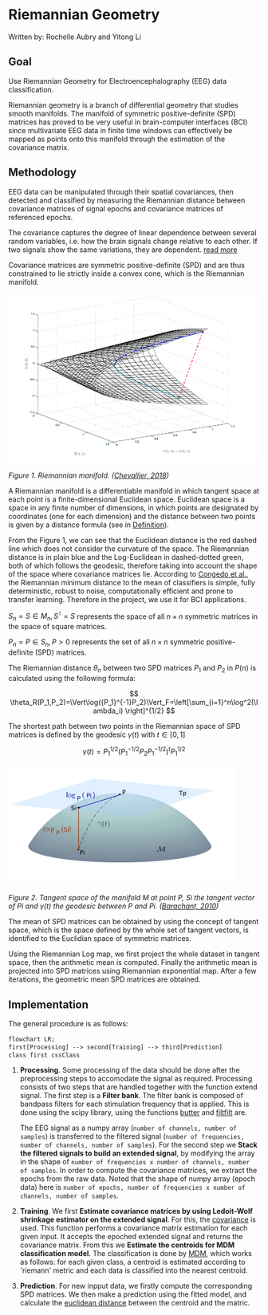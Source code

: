 # Riemannian Geometry

Written by: Rochelle Aubry and Yitong Li

## Goal

Use Riemannian Geometry for Electroencephalography (EEG) data classification.

Riemannian geometry is a branch of differential geometry that studies smooth manifolds. The manifold of symmetric positive-definite (SPD) matrices has proved to be very useful in brain-computer interfaces (BCI) since multivariate EEG data in finite time windows can effectively be mapped as points onto this manifold through the estimation of the covariance matrix.

## Methodology

EEG data can be manipulated through their spatial covariances, then detected and classified by measuring the Riemannian distance between covariance matrices of signal epochs and covariance matrices of referenced epochs.

The covariance captures the degree of linear dependence between several random variables, i.e. how the brain signals change relative to each other. If two signals show the same variations, they are dependent. [read more](https://hal.uvsq.fr/hal-01710089)

Covariance matrices are symmetric positive-definite (SPD) and are thus constrained to lie strictly inside a convex cone, which is the Riemannian manifold.

![alt text for screen readers](./images/riemannian_manifold.png "Text to show on mouseover")

*Figure 1. Riemannian manifold. ([Chevallier, 2018](https://www.researchgate.net/publication/323358565_Riemannian_Classification_for_SSVEP-Based_BCI_Offline_versus_Online_Implementations))*

A Riemannian manifold is a differentiable manifold in which tangent space at each point is a finite-dimensional Euclidean space. Euclidean space is a space in any finite number of dimensions, in which points are designated by coordinates (one for each dimension) and the distance between two points is given by a distance formula (see in [Definition](https://www.britannica.com/science/Euclidean-space)).

From the Figure 1, we can see that the Euclidean distance is the red dashed line which does not consider the curvature of the space. The Riemannian distance is in plain blue and the Log-Euclidean in dashed-dotted green, both of which follows the geodesic, therefore taking into account the shape of the space where covariance matrices lie. According to [Congedo et al.](https://hal.archives-ouvertes.fr/hal-02315131/document), the Riemannian minimum distance to the mean of classifiers is simple, fully deterministic, robust to noise, computationally efficient and prone to transfer learning. Therefore in the project, we use it for BCI applications.

$S_n={S\in M_n, S^\intercal=S}$ represents the space of all $n×n$ symmetric matrices in the space of square matrices.

$P_n={P \in S_n, P>0}$ represents the set of all $n×n$ symmetric positive-definite (SPD) matrices.

The Riemannian distance $\theta_n$ between two SPD matrices $P_1$ and $P_2$ in $P(n)$ is calculated using the following formula:

$$
\theta_R(P_1,P_2)=\Vert\log({P_1}^{-1}P_2)\Vert_F=\left[\sum_{i=1}^n\log^2(\lambda_i)  \right]^{1/2}
$$

The shortest path between two points in the Riemannian space of SPD matrices is defined by the geodesic $\gamma(t)$ with $t\in [0,1]$

$$
\gamma(t)=P_1^{1/2}(P_1^{-1/2}P_2P_1^{-1/2})^tP_1^{1/2}
$$

![alt text](./images/geodesic.png "Text to show on mouseover")

*Figure 2. Tangent space of the manifold M at point P, Si the tangent vector of Pi and $\gamma(t)$ the geodesic between P and Pi. ([Barachant, 2010](https://hal.archives-ouvertes.fr/hal-00602700/document))*

The mean of SPD matrices can be obtained by using the concept of tangent space, which is the space defined by the whole set of tangent vectors, is identified to the Euclidian space of symmetric matrices.

Using the Riemannian Log map, we first project the whole dataset in tangent space, then the arithmetic mean is computed. Finally the arithmetic mean is projected into SPD matrices using Riemannian exponential map. After a few iterations, the geometric mean SPD matrices are obtained.

## Implementation

The general procedure is as follows:

```mermaid
flowchart LR;
first[Processing] --> second[Training] --> third[Prediction]
class first cssClass
```

1. **Processing**.
   Some processing of the data should be done after the preprocessing steps to accomodate the signal as required. Processing consists of two steps that are handled together with the function extend signal. The first step is a **Filter bank**. The filter bank is composed of bandpass filters for each stimulation frequency that is applied. This is done using the scipy library, using the functions [butter](https://docs.scipy.org/doc/scipy/reference/generated/scipy.signal.butter.html) and [filtfilt](https://docs.scipy.org/doc/scipy/reference/generated/scipy.signal.filtfilt.html) are.

   The EEG signal as a numpy array (`number of channels, number of samples`) is transferred to the filtered signal (`number of frequencies, number of channels, number of samples`). For the second step we **Stack the filtered signals to build an extended signal**, by modifying the array in the shape of `number of frequencies x number of channels, number of samples`. In order to compute the covariance matrices, we extract the epochs from the raw data. Noted that the shape of numpy array (epoch data) here is `number of epochs, number of frequencies x number of channels, number of samples`.
2. **Training**.
   We first **Estimate covariance matrices by using Ledoit-Wolf shrinkage estimator on the extended signal**. For this, the [covariance](https://pyriemann.readthedocs.io/en/latest/generated/pyriemann.utils.covariance.covariances.html#pyriemann.utils.covariance.covariances) is used. This function performs a covariance matrix estimation for each given input. It accepts the epoched extended signal and returns the covariance matrix.
   From this we **Estimate the centroids for MDM classification model**. The classification is done by [MDM](https://pyriemann.readthedocs.io/en/latest/generated/pyriemann.classification.MDM.html#pyriemann.classification.MDM), which works as follows: for each given class, a centroid is estimated according to 'riemann' metric and each data is classified into the nearest centroid.
3. **Prediction**.
   For new inpput data, we firstly compute the corresponding SPD matrices. We then make a prediction using the fitted model, and calculate the [euclidean distance](https://pyriemann.readthedocs.io/en/latest/generated/pyriemann.utils.distance.distance.html#pyriemann.utils.distance.distance) between the centroid and the matric.
